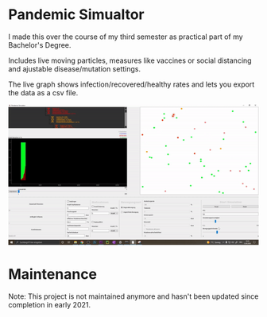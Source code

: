 # Pandemic Simualtor
I made this over the course of my third semester as practical part of my Bachelor's Degree.

Includes live moving particles, measures like vaccines or social distancing and ajustable disease/mutation settings. 

The live graph shows infection/recovered/healthy rates and lets you export the data as a csv file.

 ![Demonstration GIF](resources/demonstration.gif)
# Maintenance
Note: This project is not maintained anymore and hasn't been updated since completion in early 2021.
